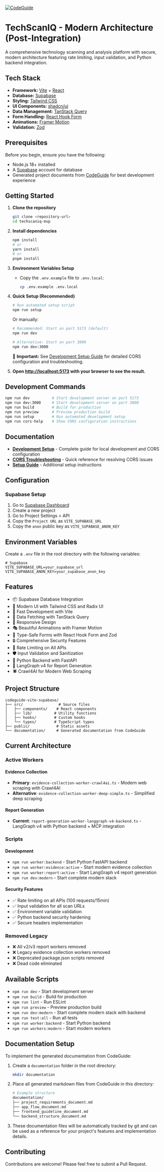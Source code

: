 [![CodeGuide](/codeguide-backdrop.svg)](https://codeguide.dev)

# TechScanIQ - Modern Architecture (Post-Integration)

A comprehensive technology scanning and analysis platform with secure, modern architecture featuring rate limiting, input validation, and Python backend integration.

## Tech Stack

- **Framework:** [Vite](https://vitejs.dev/) + [React](https://react.dev/)
- **Database:** [Supabase](https://supabase.com/)
- **Styling:** [Tailwind CSS](https://tailwindcss.com/)
- **UI Components:** [shadcn/ui](https://ui.shadcn.com/)
- **Data Management:** [TanStack Query](https://tanstack.com/query)
- **Form Handling:** [React Hook Form](https://react-hook-form.com/)
- **Animations:** [Framer Motion](https://www.framer.com/motion/)
- **Validation:** [Zod](https://zod.dev/)

## Prerequisites

Before you begin, ensure you have the following:

- Node.js 18+ installed
- A [Supabase](https://supabase.com/) account for database
- Generated project documents from [CodeGuide](https://codeguide.dev/) for best development experience

## Getting Started

1. **Clone the repository**

   ```bash
   git clone <repository-url>
   cd techscaniq-mvp
   ```

2. **Install dependencies**

   ```bash
   npm install
   # or
   yarn install
   # or
   pnpm install
   ```

3. **Environment Variables Setup**

   - Copy the `.env.example` file to `.env.local`:
     ```bash
     cp .env.example .env.local
     ```

4. **Quick Setup (Recommended)**

   ```bash
   # Run automated setup script
   npm run setup
   ```

   Or manually:

   ```bash
   # Recommended: Start on port 5173 (default)
   npm run dev
   
   # Alternative: Start on port 3000  
   npm run dev:3000
   ```

   📖 **Important:** See [Development Setup Guide](docs/development-setup.md) for detailed CORS configuration and troubleshooting.

5. **Open [http://localhost:5173](http://localhost:5173) with your browser to see the result.**

## Development Commands

```bash
npm run dev          # Start development server on port 5173
npm run dev:3000     # Start development server on port 3000
npm run build        # Build for production
npm run preview      # Preview production build
npm run setup        # Run automated development setup
npm run cors-help    # Show CORS configuration instructions
```

## Documentation

- **[Development Setup](docs/development-setup.md)** - Complete guide for local development and CORS configuration
- **[CORS Troubleshooting](docs/cors-troubleshooting.md)** - Quick reference for resolving CORS issues
- **[Setup Guide](docs/setup-guide.md)** - Additional setup instructions

## Configuration

### Supabase Setup

1. Go to [Supabase Dashboard](https://app.supabase.com/)
2. Create a new project
3. Go to Project Settings > API
4. Copy the `Project URL` as `VITE_SUPABASE_URL`
5. Copy the `anon` public key as `VITE_SUPABASE_ANON_KEY`

## Environment Variables

Create a `.env` file in the root directory with the following variables:

```env
# Supabase
VITE_SUPABASE_URL=your_supabase_url
VITE_SUPABASE_ANON_KEY=your_supabase_anon_key
```

## Features

- 📦 Supabase Database Integration
- 🎨 Modern UI with Tailwind CSS and Radix UI
- 🚀 Fast Development with Vite
- 🔄 Data Fetching with TanStack Query
- 📱 Responsive Design
- 🎭 Beautiful Animations with Framer Motion
- 📝 Type-Safe Forms with React Hook Form and Zod
- 🔒 Comprehensive Security Features
- 🚦 Rate Limiting on All APIs
- 🛡️ Input Validation and Sanitization
- 🐍 Python Backend with FastAPI
- 🤖 LangGraph v4 for Report Generation
- 🕷️ Crawl4AI for Modern Web Scraping

## Project Structure

```
codeguide-vite-supabase/
├── src/                # Source files
│   ├── components/    # React components
│   ├── lib/          # Utility functions
│   ├── hooks/        # Custom hooks
│   └── types/        # TypeScript types
├── public/            # Static assets
└── documentation/     # Generated documentation from CodeGuide
```

## Current Architecture

### Active Workers
#### Evidence Collection
- **Primary**: `evidence-collection-worker-crawl4ai.ts` - Modern web scraping with Crawl4AI
- **Alternative**: `evidence-collection-worker-deep-simple.ts` - Simplified deep scraping

#### Report Generation
- **Current**: `report-generation-worker-langgraph-v4-backend.ts` - LangGraph v4 with Python backend + MCP integration

### Scripts

#### Development
- `npm run worker:backend` - Start Python FastAPI backend
- `npm run worker:evidence:active` - Start modern evidence collection
- `npm run worker:report:active` - Start LangGraph v4 report generation
- `npm run dev:modern` - Start complete modern stack

#### Security Features
- ✅ Rate limiting on all APIs (100 requests/15min)
- ✅ Input validation for all scan URLs
- ✅ Environment variable validation
- ✅ Python backend security hardening
- ✅ Secure headers implementation

### Removed Legacy
- ❌ All v2/v3 report workers removed
- ❌ Legacy evidence collection workers removed
- ❌ Deprecated package.json scripts removed
- ❌ Dead code eliminated

## Available Scripts

- `npm run dev` - Start development server
- `npm run build` - Build for production
- `npm run lint` - Run ESLint
- `npm run preview` - Preview production build
- `npm run dev:modern` - Start complete modern stack with backend
- `npm run test:all` - Run all tests
- `npm run worker:backend` - Start Python backend
- `npm run workers:modern` - Start modern workers

## Documentation Setup

To implement the generated documentation from CodeGuide:

1. Create a `documentation` folder in the root directory:

   ```bash
   mkdir documentation
   ```

2. Place all generated markdown files from CodeGuide in this directory:

   ```bash
   # Example structure
   documentation/
   ├── project_requirements_document.md
   ├── app_flow_document.md
   ├── frontend_guideline_document.md
   └── backend_structure_document.md
   ```

3. These documentation files will be automatically tracked by git and can be used as a reference for your project's features and implementation details.

## Contributing

Contributions are welcome! Please feel free to submit a Pull Request.
